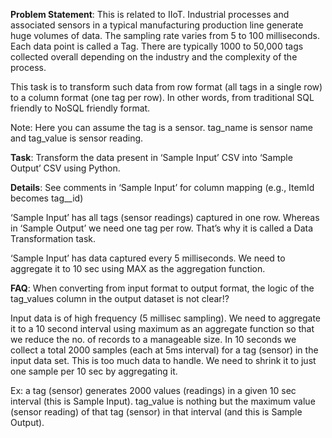 **Problem Statement**:
This is related to IIoT. Industrial processes and associated sensors in a typical manufacturing production line generate huge volumes of data. 
The sampling rate varies from 5 to 100 milliseconds. Each data point is called a Tag. 
There are typically 1000 to 50,000 tags collected overall depending on the industry and the complexity of the process.

This task is to transform such data from row format (all tags in a single row) to a column format (one tag per row). 
In other words, from traditional SQL friendly to NoSQL friendly format.

Note: Here you can assume the tag is a sensor. tag_name is sensor name and tag_value is sensor reading.

**Task**:
Transform the data present in ‘Sample Input’ CSV into ‘Sample Output’ CSV using Python.

**Details**:
See comments in ‘Sample Input’ for column mapping (e.g., ItemId becomes tag__id)

‘Sample Input’ has all tags (sensor readings) captured in one row. 
Whereas in ‘Sample Output’ we need one tag per row. 
That’s why it is called a Data Transformation task.

‘Sample Input’ has data captured every 5 milliseconds. We need to aggregate it to 10 sec using MAX as the aggregation function.

**FAQ**:
When converting from input format to output format, the logic of the tag_values column in the output dataset is not clear!?

Input data is of high frequency (5 millisec sampling). 
We need to aggregate it to a 10 second interval using maximum as an aggregate function so that we reduce the no. of records to a manageable size.
In 10 seconds we collect a total 2000 samples (each at 5ms interval) for a tag (sensor) in the input data set. 
This is too much data to handle. We need to shrink it to just one sample per 10 sec by aggregating it.

Ex: a tag (sensor) generates 2000 values (readings) in a given 10 sec interval (this is Sample Input). 
    tag_value is nothing but the maximum value (sensor reading) of that tag (sensor) in that interval (and this is Sample Output).
